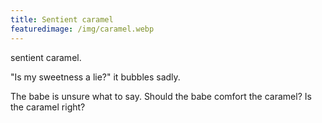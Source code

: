 ```yaml
---
title: Sentient caramel
featuredimage: /img/caramel.webp
---
```

sentient caramel.  

"Is my sweetness a lie?" it bubbles sadly.

The babe is unsure what to say.  Should the babe comfort the caramel?  Is the caramel right?